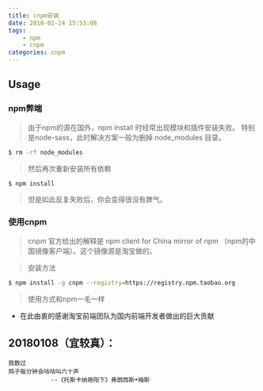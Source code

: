 ```yaml
---
title: cnpm安装
date: 2018-02-24 15:53:08
tags:
    - npm
    - cnpm
categories: cnpm    
---
```


## Usage

### npm弊端
>  由于npm的源在国外，npm install 时经常出现模块和插件安装失败。
 特别是node-sass，此时解决方案一般为删掉 node_modules 目录。

``` bash
$ rm -rf node_modules
```
> 然后再次重新安装所有依赖

``` bash
$ npm install
```

> 但是如此反复失败后，你会变得很没有脾气。

### 使用cnpm
> cnpm 官方给出的解释是 npm client for China mirror of npm （npm的中国镜像客户端）。这个镜像源是淘宝做的。

> 安装方法

``` bash
$ npm install -g cnpm --registry=https://registry.npm.taobao.org
```
> 使用方式和npm一毛一样

- 在此由衷的感谢淘宝前端团队为国内前端开发者做出的巨大贡献

## 20180108（宜较真）：
```
我数过
鸽子每分钟会咕咕叫六十声
            --《托斯卡纳艳阳下》弗朗西斯•梅斯
```
